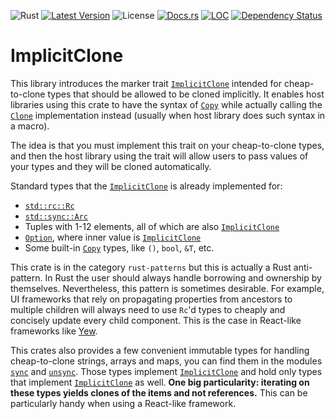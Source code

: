 ![Rust](https://github.com/yewstack/implicit-clone/actions/workflows/rust.yml/badge.svg)
[![Latest Version](https://img.shields.io/crates/v/implicit-clone.svg)](https://crates.io/crates/implicit-clone)
![License](https://img.shields.io/crates/l/implicit-clone)
[![Docs.rs](https://docs.rs/implicit-clone/badge.svg)](https://docs.rs/implicit-clone)
[![LOC](https://tokei.rs/b1/github/yewstack/implicit-clone)](https://github.com/yewstack/implicit-clone)
[![Dependency Status](https://deps.rs/repo/github/yewstack/implicit-clone/status.svg)](https://deps.rs/repo/github/yewstack/implicit-clone)

<!-- cargo-rdme start -->

# ImplicitClone

This library introduces the marker trait [`ImplicitClone`](https://docs.rs/implicit-clone/latest/implicit_clone/trait.ImplicitClone.html) intended for
cheap-to-clone types that should be allowed to be cloned implicitly. It enables host libraries
using this crate to have the syntax of [`Copy`][std::marker::Copy] while actually calling the
[`Clone`][std::clone::Clone] implementation instead (usually when host library does such syntax
in a macro).

The idea is that you must implement this trait on your cheap-to-clone types, and then the host
library using the trait will allow users to pass values of your types and they will be cloned
automatically.

Standard types that the [`ImplicitClone`](https://docs.rs/implicit-clone/latest/implicit_clone/trait.ImplicitClone.html) is already implemented for:

- [`std::rc::Rc`][std::rc::Rc]
- [`std::sync::Arc`][std::sync::Arc]
- Tuples with 1-12 elements, all of which are also [`ImplicitClone`](https://docs.rs/implicit-clone/latest/implicit_clone/trait.ImplicitClone.html)
- [`Option`][std::option::Option], where inner value is [`ImplicitClone`](https://docs.rs/implicit-clone/latest/implicit_clone/trait.ImplicitClone.html)
- Some built-in [`Copy`][std::marker::Copy] types, like `()`, `bool`, `&T`, etc.

This crate is in the category `rust-patterns` but this is actually a Rust anti-pattern. In Rust
the user should always handle borrowing and ownership by themselves. Nevertheless, this pattern
is sometimes desirable. For example, UI frameworks that rely on propagating properties from
ancestors to multiple children will always need to use `Rc`'d types to cheaply and concisely
update every child component. This is the case in React-like frameworks like
[Yew](https://yew.rs/).

This crates also provides a few convenient immutable types for handling cheap-to-clone strings,
arrays and maps, you can find them in the modules [`sync`](https://docs.rs/implicit-clone/latest/implicit_clone/sync/) and
[`unsync`](https://docs.rs/implicit-clone/latest/implicit_clone/unsync/). Those types implement [`ImplicitClone`](https://docs.rs/implicit-clone/latest/implicit_clone/trait.ImplicitClone.html) and
hold only types that implement [`ImplicitClone`](https://docs.rs/implicit-clone/latest/implicit_clone/trait.ImplicitClone.html) as well. **One big
particularity: iterating on these types yields clones of the items and not references.** This
can be particularly handy when using a React-like framework.

[std::marker::Copy]: https://doc.rust-lang.org/std/marker/trait.Copy.html
[std::clone::Clone]: https://doc.rust-lang.org/std/clone/trait.Clone.html
[std::rc::Rc]: https://doc.rust-lang.org/std/rc/struct.Rc.html
[std::sync::Arc]: https://doc.rust-lang.org/std/sync/struct.Arc.html
[std::option::Option]: https://doc.rust-lang.org/stable/std/option/enum.Option.html

<!-- cargo-rdme end -->
